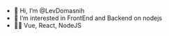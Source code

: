 - 👋 Hi, I’m @LevDomasnih
- 👀 I’m interested in FrontEnd and Backend on nodejs
- :man_technologist: Vue, React, NodeJS
